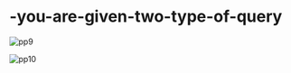 # -you-are-given-two-type-of-query

![pp9](https://user-images.githubusercontent.com/88750144/196748060-e2b993cc-e787-4d0d-9e57-306d0fbdde53.PNG)




![pp10](https://user-images.githubusercontent.com/88750144/196748478-79699440-66d2-4ed3-bb7c-cb0130940b61.PNG)
